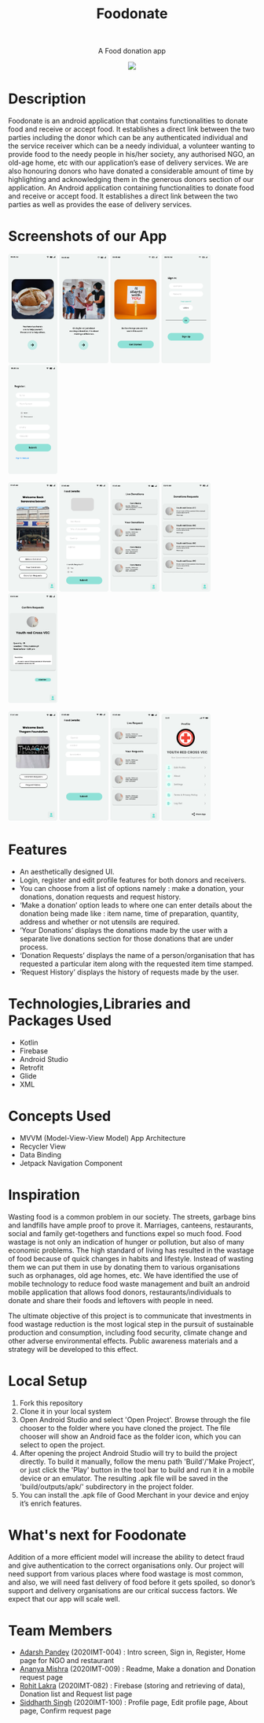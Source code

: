 <h1 align="center"> Foodonate </h1>
<br />
<p align="center"> A Food donation app </p>

<p align="center">
<image src ="https://github.com/addy0110/Foodonate/blob/develop/ReadmeImages/icon.jpeg" height="200">
</p>

# Description
 
 <p>Foodonate is an android application that contains functionalities to donate food and receive or accept food. It establishes a direct link between the two parties including the donor which can be any authenticated individual and the service receiver which can be a needy individual, a volunteer wanting to provide food to the needy people in his/her society, any authorised NGO, an old-age home, etc with our application’s ease of delivery services. We are also honouring donors who have donated a considerable amount of time by highlighting and acknowledging them in the generous donors section of our application. An Android application containing functionalities to donate food and receive or accept food. It establishes a direct link between the two parties as well as provides the ease of delivery services.
</p>

# Screenshots of our App

<p>
<img src="ReadmeImages/START 01.png" width="100"> <img src="ReadmeImages/START 03.png" width="100">
<img src="ReadmeImages/START 04.png" width="100"> <img src="ReadmeImages/Login page.png" width="100">
<img src="ReadmeImages/Sign Up 1.png" width="100">
</p>

<p>
<img src="ReadmeImages/Restaurant login.png" width="100"> <img src="ReadmeImages/Component.png" width="100">
<img src="ReadmeImages/Your Donations.png" width="100"> <img src="ReadmeImages/Available Donations.png" width="100">
<img src="ReadmeImages/Confirm Requests.png" width="100">
</p>

<p>
<img src="ReadmeImages/NGO login.png" width="100"> <img src="ReadmeImages/New Donation 2.png" width="100">
<img src="ReadmeImages/Your Request.png" width="100"> <img src="ReadmeImages/Profile.jpg" width="100">
</p>

# Features

 * An aesthetically designed UI.
 * Login, register and edit profile features for both donors and receivers.
 * You can choose from a list of options namely : make a donation, your donations, donation requests and request history.
 * ‘Make a donation’ option leads to where one can enter details about the donation being made like : item name, time of preparation, quantity, address and whether or not utensils are required.
 * ‘Your Donations’ displays the donations made by the user with a separate live donations section for those donations that are under process.
 * ‘Donation Requests’ displays the name of a person/organisation that has requested a particular item along with the requested item time stamped.
 * ‘Request History’ displays the history of requests made by the user.

# Technologies,Libraries and Packages Used

 * Kotlin
 * Firebase
 * Android Studio
 * Retrofit
 * Glide
 * XML

# Concepts Used

 * MVVM (Model-View-View Model) App Architecture
 * Recycler View
 * Data Binding
 * Jetpack Navigation Component

# Inspiration

Wasting food is a common problem in our society. The streets, garbage bins and landfills have ample proof to prove it. Marriages, canteens, restaurants, social and family get-togethers and functions expel so much food. Food wastage is not only an indication of hunger or pollution, but also of many economic problems. The high standard of living has resulted in the wastage of food because of quick changes in habits and lifestyle. Instead of wasting them we can put them in use by donating them to various organisations such as orphanages, old age homes, etc. We have identified the use of mobile technology to reduce food waste management and built an android mobile application that allows food donors, restaurants/individuals to donate and share their foods and leftovers with people in need. 

The ultimate objective of this project is to communicate that investments in food wastage reduction is the most logical step in the pursuit of sustainable production and consumption, including food security, climate change and other adverse environmental effects. Public awareness materials and a strategy will be developed to this effect.


# Local Setup
 
 1. Fork this repository
 2. Clone it in your local system
 3. Open Android Studio and select 'Open Project'. Browse through the file chooser to the folder where you have cloned the project. The file chooser will show an Android face as the folder icon, which you can select to open the project.
 4. After opening the project Android Studio will try to build the project directly. To build it manually, follow the menu path 'Build'/'Make Project', or just click the 'Play' button in the tool bar to build and run it in a mobile device or an emulator. The resulting .apk file will be saved in the 'build/outputs/apk/' subdirectory in the project folder.
 5. You can install the .apk file of Good Merchant in your device and enjoy it’s enrich features.
 

# What's next for Foodonate

Addition of a more efficient model will increase the ability to detect fraud and give authentication to the correct organisations only. Our project will need support from various places where food wastage is most common, and also, we will need fast delivery of food before it gets spoiled, so donor’s support and delivery organisations are our critical success factors. We expect that our app will scale well.

 
# Team Members

 * [Adarsh Pandey](https://github.com/addy0110) (2020IMT-004) : Intro screen, Sign in, Register, Home page for NGO and restaurant
 * [Ananya Mishra](https://github.com/Anan123ya) (2020IMT-009) : Readme, Make a donation and Donation request page
 * [Rohit Lakra](https://github.com/RohitLakra299) (2020IMT-082) : Firebase (storing and retrieving of data), Donation list and Request list page
 * [Siddharth Singh](https://github.com/sekocoder) (2020IMT-100) : Profile page, Edit profile page, About page, Confirm request page
